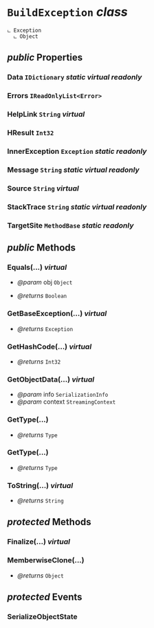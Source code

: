 # <code><span title="undefined">BuildException</span></code> *class*

```
ட Exception
  ட Object
```



## *public* Properties

### Data <code><span title="undefined">IDictionary</span></code> *static* *virtual* *readonly*



### Errors <code><span title="undefined">IReadOnlyList</span><<span title="undefined">Error</span>></code>



### HelpLink <code><span title="undefined">String</span></code> *virtual*



### HResult <code><span title="undefined">Int32</span></code>



### InnerException <code><span title="undefined">Exception</span></code> *static* *readonly*



### Message <code><span title="undefined">String</span></code> *static* *virtual* *readonly*



### Source <code><span title="undefined">String</span></code> *virtual*



### StackTrace <code><span title="undefined">String</span></code> *static* *virtual* *readonly*



### TargetSite <code><span title="undefined">MethodBase</span></code> *static* *readonly*





## *public* Methods

### Equals(...) *virtual*



- *@param* obj <code><span title="undefined">Object</span></code>

- *@returns* <code><span title="undefined">Boolean</span></code>

### GetBaseException(...) *virtual*



- *@returns* <code><span title="undefined">Exception</span></code>

### GetHashCode(...) *virtual*



- *@returns* <code><span title="undefined">Int32</span></code>

### GetObjectData(...) *virtual*



- *@param* info <code><span title="undefined">SerializationInfo</span></code>
- *@param* context <code><span title="undefined">StreamingContext</span></code>



### GetType(...)



- *@returns* <code><span title="undefined">Type</span></code>

### GetType(...)



- *@returns* <code><span title="undefined">Type</span></code>

### ToString(...) *virtual*



- *@returns* <code><span title="undefined">String</span></code>

## *protected* Methods

### Finalize(...) *virtual*





### MemberwiseClone(...)



- *@returns* <code><span title="undefined">Object</span></code>

## *protected* Events

### SerializeObjectState

